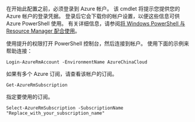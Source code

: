 在开始此配置之前，必须登录到 Azure 帐户。 该 cmdlet 将提示您提供您的 Azure 帐户的登录凭据。 登录后它会下载你的帐户设置，以便这些信息可供 Azure PowerShell 使用。 有关详细信息，请参阅[将 Windows PowerShell 与 Resource Manager 配合使用](/documentation/articles/powershell-azure-resource-manager/)。

使用提升的权限打开 PowerShell 控制台，然后连接到帐户。 使用下面的示例来帮助连接：

    Login-AzureRmAccount -EnvironmentName AzureChinaCloud

如果有多个 Azure 订阅，请查看该帐户的订阅。

    Get-AzureRmSubscription

指定要使用的订阅。

    Select-AzureRmSubscription -SubscriptionName "Replace_with_your_subscription_name"